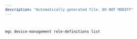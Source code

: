 ```yaml
---
description: "Automatically generated file. DO NOT MODIFY"
---
```


```bash


mgc device-management role-definitions list

```